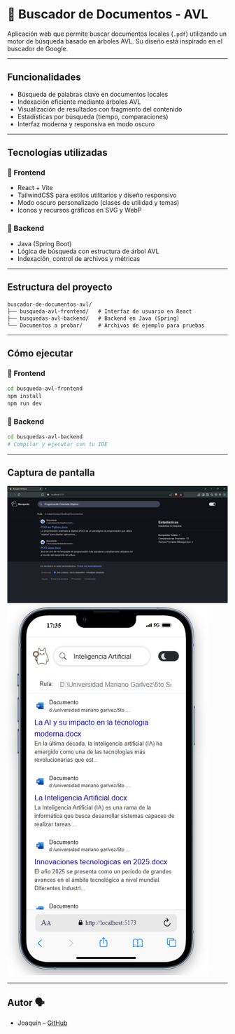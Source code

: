 # 🦉 Buscador de Documentos - AVL

Aplicación web que permite buscar documentos locales (`.pdf`) utilizando un motor de búsqueda basado en árboles AVL. Su diseño está inspirado en el buscador de Google.

---

## Funcionalidades

- Búsqueda de palabras clave en documentos locales
- Indexación eficiente mediante árboles AVL
- Visualización de resultados con fragmento del contenido
- Estadísticas por búsqueda (tiempo, comparaciones)
- Interfaz moderna y responsiva en modo oscuro

---

## Tecnologías utilizadas

### 🔹 Frontend
- React + Vite
- TailwindCSS para estilos utilitarios y diseño responsivo
- Modo oscuro personalizado (clases de utilidad y temas)
- Iconos y recursos gráficos en SVG y WebP

### 🔹 Backend
- Java (Spring Boot)
- Lógica de búsqueda con estructura de árbol AVL
- Indexación, control de archivos y métricas

---

## Estructura del proyecto

```
buscador-de-documentos-avl/
├── busqueda-avl-frontend/   # Interfaz de usuario en React
├── busquedas-avl-backend/   # Backend en Java (Spring)
└── Documentos a probar/     # Archivos de ejemplo para pruebas
```

---

## Cómo ejecutar

### 🔸 Frontend
```bash
cd busqueda-avl-frontend
npm install
npm run dev
```

### 🔸 Backend
```bash
cd busquedas-avl-backend
# Compilar y ejecutar con tu IDE
```

---

## Captura de pantalla

![Interfaz de búsqueda](./Captura.png)
![Interfaz de búsqueda en móvil](./CapturaMovil.png)

---

## Autor 🗣️

- Joaquín – [GitHub](https://github.com/Hoakin26)
